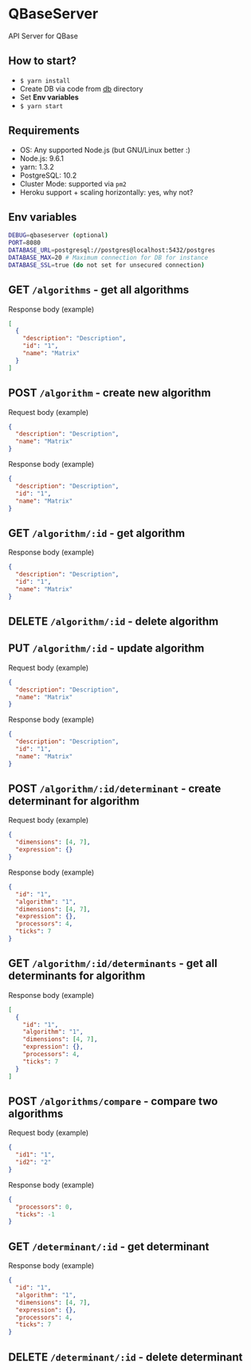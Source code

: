 # QBaseServer

API Server for QBase

## How to start?

- `$ yarn install`
- Create DB via code from [db](db) directory
- Set **Env variables**
- `$ yarn start`

## Requirements

- OS: Any supported Node.js (but GNU/Linux better :)
- Node.js: 9.6.1
- yarn: 1.3.2
- PostgreSQL: 10.2
- Cluster Mode: supported via `pm2`
- Heroku support + scaling horizontally: yes, why not?

## Env variables

```bash
DEBUG=qbaseserver (optional)
PORT=8080
DATABASE_URL=postgresql://postgres@localhost:5432/postgres
DATABASE_MAX=20 # Maximum connection for DB for instance
DATABASE_SSL=true (do not set for unsecured connection)
```

## GET `/algorithms` - get all algorithms

Response body (example)

```json
[
  {
    "description": "Description",
    "id": "1",
    "name": "Matrix"
  }
]
```

## POST `/algorithm` - create new algorithm

Request body (example)

```json
{
  "description": "Description",
  "name": "Matrix"
}
```

Response body (example)

```json
{
  "description": "Description",
  "id": "1",
  "name": "Matrix"
}
```

## GET `/algorithm/:id` - get algorithm

Response body (example)

```json
{
  "description": "Description",
  "id": "1",
  "name": "Matrix"
}
```

## DELETE `/algorithm/:id` - delete algorithm

## PUT `/algorithm/:id` - update algorithm

Request body (example)

```json
{
  "description": "Description",
  "name": "Matrix"
}
```

Response body (example)

```json
{
  "description": "Description",
  "id": "1",
  "name": "Matrix"
}
```

## POST `/algorithm/:id/determinant` - create determinant for algorithm

Request body (example)

```json
{
  "dimensions": [4, 7],
  "expression": {}
}
```

Response body (example)

```json
{
  "id": "1",
  "algorithm": "1",
  "dimensions": [4, 7],
  "expression": {},
  "processors": 4,
  "ticks": 7
}
```

## GET `/algorithm/:id/determinants` - get all determinants for algorithm

Response body (example)

```json
[
  {
    "id": "1",
    "algorithm": "1",
    "dimensions": [4, 7],
    "expression": {},
    "processors": 4,
    "ticks": 7
  }
]
```

## POST `/algorithms/compare` - compare two algorithms

Request body (example)

```json
{
  "id1": "1",
  "id2": "2"
}
```

Response body (example)

```json
{
  "processors": 0,
  "ticks": -1
}
```

## GET `/determinant/:id` - get determinant

Response body (example)

```json
{
  "id": "1",
  "algorithm": "1",
  "dimensions": [4, 7],
  "expression": {},
  "processors": 4,
  "ticks": 7
}
```

## DELETE `/determinant/:id` - delete determinant
